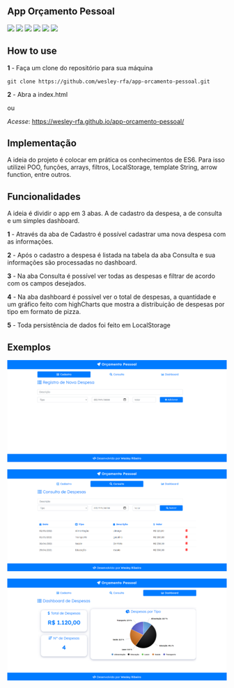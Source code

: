 ## App Orçamento Pessoal
![](https://img.shields.io/badge/HTML5-E34F26?style=for-the-badge&logo=html5&logoColor=white) ![](https://img.shields.io/badge/CSS3-1572B6?style=for-the-badge&logo=css3&logoColor=white) ![](https://img.shields.io/badge/Sass-CC6699?style=for-the-badge&logo=sass&logoColor=white) ![](https://img.shields.io/badge/Bootstrap-563D7C?style=for-the-badge&logo=bootstrap&logoColor=white) ![](https://img.shields.io/badge/JavaScript-F7DF1E?style=for-the-badge&logo=javascript&logoColor=black)  ![](https://img.shields.io/badge/jQuery-0769AD?style=for-the-badge&logo=jquery&logoColor=white)

## How to use
**1** - Faça um clone do repositório para sua máquina

    git clone https://github.com/wesley-rfa/app-orcamento-pessoal.git
**2** - Abra a index.html 

   ou

*Acesse*: https://wesley-rfa.github.io/app-orcamento-pessoal/

## Implementação

A ideia do projeto é colocar em prática os conhecimentos de ES6. Para isso utilizei POO, funções, arrays, filtros, LocalStorage, template String, arrow function, entre outros.

## Funcionalidades

A ideia é dividir o app em 3 abas. A de cadastro da despesa, a de consulta e um simples dashboard.

**1** - Através da aba de Cadastro é possível cadastrar uma nova despesa com as informações.

**2** - Após o cadastro a despesa é listada na tabela da aba Consulta e sua informações são processadas no dashboard.
    
**3** - Na aba Consulta é possível ver todas as despesas e filtrar de acordo com os campos desejados.

**4** - Na aba dashboard é possível ver o total de despesas, a quantidade e um gráfico feito com highCharts que mostra a distribuição de despesas por tipo em formato de pizza.

**5** - Toda persistência de dados foi feito em LocalStorage


## Exemplos


![](ex/1.png)




![](ex/2.png)




![](ex/3.png)
